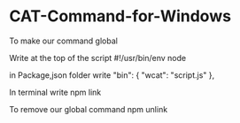 # CAT-Command-for-Windows
To make our command global

Write at the top of the script #!/usr/bin/env node 

in Package,json folder write
"bin": {
    "wcat": "script.js"
  },
  
  In terminal write
  npm link
 
 To remove our global command
  npm unlink
